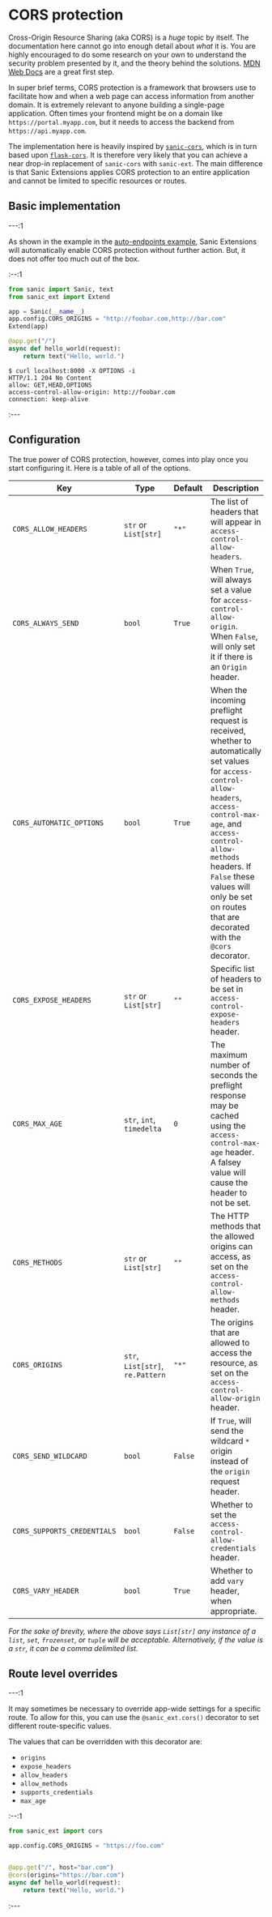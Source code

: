 # CORS protection

Cross-Origin Resource Sharing (aka CORS) is a *huge* topic by itself. The documentation here cannot go into enough detail about *what* it is. You are highly encouraged to do some research on your own to understand the security problem presented by it, and the theory behind the solutions. [MDN Web Docs](https://developer.mozilla.org/en-US/docs/Web/HTTP/CORS) are a great first step.

In super brief terms, CORS protection is a framework that browsers use to facilitate how and when a web page can access information from another domain. It is extremely relevant to anyone building a single-page application. Often times your frontend might be on a domain like `https://portal.myapp.com`, but it needs to access the backend from `https://api.myapp.com`.

The implementation here is heavily inspired by [`sanic-cors`](https://github.com/ashleysommer/sanic-cors), which is in turn based upon [`flask-cors`](https://github.com/corydolphin/flask-cors). It is therefore very likely that you can achieve a near drop-in replacement of `sanic-cors` with `sanic-ext`. The main difference is that Sanic Extensions applies CORS protection to an entire application and cannot be limited to specific resources or routes.

## Basic implementation

---:1

As shown in the example in the [auto-endpoints example](methods.md#options), Sanic Extensions will automatically enable CORS protection without further action. But, it does not offer too much out of the box.

:--:1
```python
from sanic import Sanic, text
from sanic_ext import Extend

app = Sanic(__name__)
app.config.CORS_ORIGINS = "http://foobar.com,http://bar.com"
Extend(app)

@app.get("/")
async def hello_world(request):
    return text("Hello, world.")
```

```
$ curl localhost:8000 -X OPTIONS -i
HTTP/1.1 204 No Content
allow: GET,HEAD,OPTIONS
access-control-allow-origin: http://foobar.com
connection: keep-alive
```
:---

## Configuration

The true power of CORS protection, however, comes into play once you start configuring it. Here is a table of all of the options.

| Key | Type | Default| Description |
|--|--|--|--|
| `CORS_ALLOW_HEADERS` | `str` or `List[str]` | `"*"` | The list of headers that will appear in `access-control-allow-headers`. |
| `CORS_ALWAYS_SEND` | `bool` | `True` | When `True`, will always set a value for `access-control-allow-origin`. When `False`, will only set it if there is an `Origin` header. |
| `CORS_AUTOMATIC_OPTIONS` | `bool` | `True` | When the incoming preflight request is received, whether to automatically set values for `access-control-allow-headers`, `access-control-max-age`, and `access-control-allow-methods` headers. If `False` these values will only be set on routes that are decorated with the `@cors` decorator. |
| `CORS_EXPOSE_HEADERS` | `str` or `List[str]` | `""` | Specific list of headers to be set in `access-control-expose-headers` header. |
| `CORS_MAX_AGE` | `str`, `int`, `timedelta` | `0` | The maximum number of seconds the preflight response may be cached using the `access-control-max-age` header. A falsey value will cause the header to not be set. |
| `CORS_METHODS` | `str` or `List[str]` | `""` | The HTTP methods that the allowed origins can access, as set on the `access-control-allow-methods` header. |
| `CORS_ORIGINS` | `str`, `List[str]`, `re.Pattern` | `"*"` | The origins that are allowed to access the resource, as set on the `access-control-allow-origin` header. |
| `CORS_SEND_WILDCARD` | `bool` | `False` | If `True`, will send the wildcard `*` origin instead of the `origin` request header. |
| `CORS_SUPPORTS_CREDENTIALS` | `bool` | `False` | Whether to set the `access-control-allow-credentials` header. |
| `CORS_VARY_HEADER` | `bool` | `True` | Whether to add `vary` header, when appropriate. |

*For the sake of brevity, where the above says `List[str]` any instance of a `list`, `set`, `frozenset`, or `tuple` will be acceptable. Alternatively, if the value is a `str`, it can be a comma delimited list.*

## Route level overrides

---:1

It may sometimes be necessary to override app-wide settings for a specific route. To allow for this, you can use the `@sanic_ext.cors()` decorator to set different route-specific values.

The values that can be overridden with this decorator are:

- `origins`
- `expose_headers`
- `allow_headers`
- `allow_methods`
- `supports_credentials`
- `max_age`

:--:1
```python
from sanic_ext import cors

app.config.CORS_ORIGINS = "https://foo.com"


@app.get("/", host="bar.com")
@cors(origins="https://bar.com")
async def hello_world(request):
    return text("Hello, world.")
```
:---

